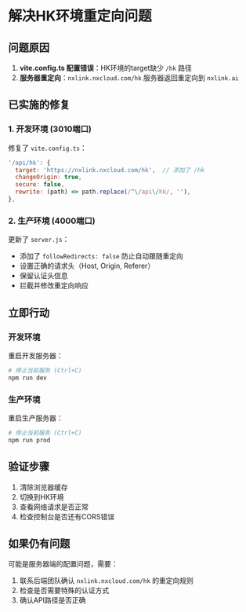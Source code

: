 # 解决HK环境重定向问题

## 问题原因

1. **vite.config.ts 配置错误**：HK环境的target缺少 `/hk` 路径
2. **服务器重定向**：`nxlink.nxcloud.com/hk` 服务器返回重定向到 `nxlink.ai`

## 已实施的修复

### 1. 开发环境 (3010端口)
修复了 `vite.config.ts`：
```javascript
'/api/hk': {
  target: 'https://nxlink.nxcloud.com/hk',  // 添加了 /hk
  changeOrigin: true,
  secure: false,
  rewrite: (path) => path.replace(/^\/api\/hk/, ''),
},
```

### 2. 生产环境 (4000端口)
更新了 `server.js`：
- 添加了 `followRedirects: false` 防止自动跟随重定向
- 设置正确的请求头（Host, Origin, Referer）
- 保留认证头信息
- 拦截并修改重定向响应

## 立即行动

### 开发环境
重启开发服务器：
```bash
# 停止当前服务 (Ctrl+C)
npm run dev
```

### 生产环境
重启生产服务器：
```bash
# 停止当前服务 (Ctrl+C)
npm run prod
```

## 验证步骤

1. 清除浏览器缓存
2. 切换到HK环境
3. 查看网络请求是否正常
4. 检查控制台是否还有CORS错误

## 如果仍有问题

可能是服务器端的配置问题，需要：
1. 联系后端团队确认 `nxlink.nxcloud.com/hk` 的重定向规则
2. 检查是否需要特殊的认证方式
3. 确认API路径是否正确